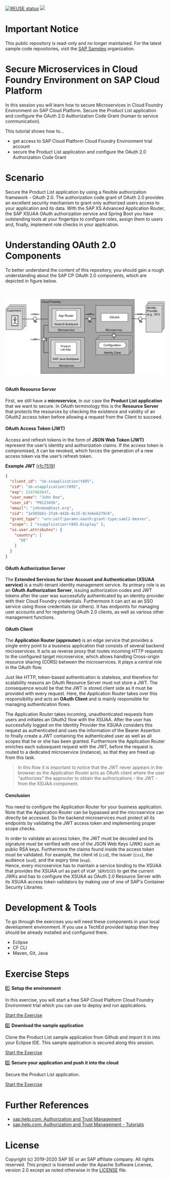 [![REUSE status](https://api.reuse.software/badge/github.com/SAP-samples/teched2019-cloud-cf-product-list)](https://api.reuse.software/info/github.com/SAP-samples/teched2019-cloud-cf-product-list) ![](https://img.shields.io/badge/STATUS-NOT%20CURRENTLY%20MAINTAINED-red.svg?longCache=true&style=flat)

# Important Notice
This public repository is read-only and no longer maintained. For the latest sample code repositories, visit the [SAP Samples](https://github.com/SAP-samples) organization.

# Secure Microservices in Cloud Foundry Environment on SAP Cloud Platform

In this session you will learn how to secure Microservices in Cloud Foundry Environment on SAP Cloud Platform. 
Secure the Product List application and configure the OAuth 2.0 Authorization Code Grant (human to service communication). 


This tutorial shows how to...
* get access to SAP Cloud Platform Cloud Foundry Environment trial account
* secure the Product List application and configure the OAuth 2.0 Authorization Code Grant

# Scenario

Secure the Product List application by using a flexible authorization framework - OAuth 2.0. The authorization code grant of OAuth 2.0 provides an excellent security mechanism to grant only authorized users access to your application and its data. With the SAP XS Advanced Application Router, the SAP XSUAA OAuth authorization service and Spring Boot you have outstanding tools at your fingertips to configure roles, assign them to users and, finally, implement role checks in your application.

# Understanding OAuth 2.0 Components

To better understand the content of this repository, you should gain a rough understanding about the SAP CP OAuth 2.0 components, which are depicted in figure below.

<br><br>
![OAuth 2.0 Components Overview](/docs/img/overview_oauth2_components.png?raw=true)
<br><br>


#### OAuth Resource Server
First, we still have a **microservice**, in our case the **Product List application** that we want to secure. In OAuth terminology this is the **Resource Server** that protects the resources by checking the existence and validity of an OAuth2 access token before allowing a request from the Client to succeed.

#### OAuth Access Token (JWT)
Access and refresh tokens in the form of **JSON Web Token (JWT)** represent the user’s identity and authorization claims. If the access token is compromised, it can be revoked, which forces the generation of a new access token via the user’s refresh token.

**Example JWT** [[rfc7519](https://tools.ietf.org/html/rfc7519)]
```json
{
  "client_id": "sb-xsapplication!t895",
  "cid": "sb-xsapplication!t895",
  "exp": 2147483647,
  "user_name": "John Doe",
  "user_id": "P0123456",
  "email": "johndoe@test.org",
  "zid": "1e505bb1-2fa9-4d2b-8c15-8c3e6e6279c6",
  "grant_type": "urn:ietf:params:oauth:grant-type:saml2-bearer",
  "scope": [ "xsapplication!t895.Display" ],
  "xs.user.attributes": {
    "country": [
      "DE"
    ]
  }
}
```

#### OAuth Authorization Server
The **Extended Services for User Account and Authentication (XSUAA service)** is a multi-tenant identity management service. Its primary role is as an **OAuth Authorization Server**, issuing authorization codes and JWT tokens after the user was successfully authenticated by an identity provider with their Cloud Foundry credentials. Furthermore it can act as an SSO service using those credentials (or others). It has endpoints for managing user accounts and for registering OAuth 2.0 clients, as well as various other management functions.

#### OAuth Client
The **Application Router (approuter)** is an edge service that provides a single entry point to a business application that consists of several backend microservices. It acts as reverse proxy that routes incoming HTTP requests to the configured target microservice, which allows handling Cross-origin resource sharing (CORS) between the microservices. It plays a central role in the OAuth flow.

Just like HTTP, token-based authentication is stateless, and therefore for scalability reasons an OAuth Resource Server must not store a JWT. The consequence would be that the JWT is stored client side as it must be provided with every request. Here, the Application Router takes over this responsibility and acts an **OAuth Client** and is mainly responsible for managing authentication flows.

The Application Router takes incoming, unauthenticated requests from users and initiates an OAuth2 flow with the XSUAA. After the user has successfully logged on the Identity Provider the XSUAA considers this request as authenticated and uses the information of the Bearer Assertion to finally create a JWT containing the authenticated user as well as all scopes that he or she has been granted. Furthermore the Application Router enriches each subsequent request with the JWT, before the request is routed to a dedicated microservice (instance), so that they are freed up from this task.


> In this flow it is important to notice that the JWT never appears in the browser as the Application Router acts as OAuth client where the user “authorizes” the approuter to obtain the authorizations - the JWT - from the XSUAA component.

#### Conclusion

You need to configure the Application Router for your business application. Note that the Application Router can be bypassed and the microservice 
can directly be accessed. So the backend microservices must protect all its endpoints by validating the JWT access token and implementing proper scope checks.

In order to validate an access token, the JWT must be decoded and its signature must be verified with one of the JSON Web Keys (JWK) such as public RSA keys. Furthermore the claims found inside the access token must be validated. For example, the client id (`cid`), the issuer (`iss`), the audience (`aud`), and the expiry time (`exp`).  
Hence, every microservice has to maintain a service binding to the XSUAA that provides the XSUAA url as part of `VCAP_SERVICES` to get the current JWKs and has to configure the XSUAA as OAuth 2.0 Resource Server with its XSUAA access token validators by making use of one of SAP's Container Security Libraries.


# Development  & Tools

To go through the exercises you will need these components in your local development environment. 
If you use a TechEd provided laptop then they should be already installed and configured there.

- Eclipse
- CF CLI
- Maven, Git, Java

# Exercise Steps

:one: **Setup the environment**

In this exercise, you will start a free SAP Cloud Platform Cloud Foundry Environment trial which you can use to deploy and run applications.

[Start the Exercise](/docs/01_setup/README.md)

:two: **Download the sample application**

Clone the Product List sample application from Github and import it in into your Eclipse IDE. This sample application is secured along this session. 

[Start the Exercise](/docs/02_clone/README.md)

:three: **Secure your application and push it into the cloud**

Secure the Product List application.

[Start the Exercise](/docs/09_secure/README.md)

# Further References
- [sap.help.com: Authorization and Trust Management](https://help.sap.com/viewer/product/DRAFT/CP_AUTHORIZ_TRUST_MNG/Validation/en-US)
- [sap.help.com: Authorization and Trust Management - Tutorials](https://help.sap.com/viewer/65de2977205c403bbc107264b8eccf4b/Cloud/en-US/902ae800c1d04c7388e407b7815e5cc8.html)

# License
Copyright (c) 2019-2020 SAP SE or an SAP affiliate company. All rights reserved.
This project is licensed under the Apache Software License, version 2.0 except as noted otherwise in the [LICENSE](LICENSES/Apache-2.0.txt) file.
